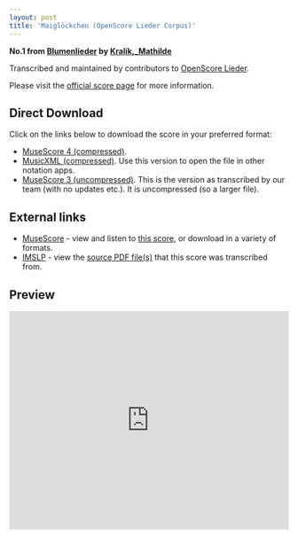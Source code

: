 ```yaml
---
layout: post
title: 'Maiglöckchen (OpenScore Lieder Corpus)'
---
```


__No.1 from [Blumenlieder](https://fourscoreandmore.org/openscore/lieder/Kralik%2C_Mathilde/Blumenlieder/) by [Kralik,_Mathilde](https://fourscoreandmore.org/openscore/lieder/Kralik%2C_Mathilde)__

Transcribed and maintained by contributors to [OpenScore Lieder].

Please visit the [official score page] for more information.

[official score page]: https://musescore.com/openscore-lieder-corpus/scores/6165152
[OpenScore Lieder]: https://musescore.com/openscore-lieder-corpus

## Direct Download

Click on the links below to download the score in your preferred format:
- [MuseScore 4 (compressed)](https://fourscoreandmore.org/openscore/lieder/Kralik%2C_Mathilde/Blumenlieder/1_Maigl%C3%B6ckchen.mscz).
- [MusicXML (compressed)](https://fourscoreandmore.org/openscore/lieder/Kralik%2C_Mathilde/Blumenlieder/1_Maigl%C3%B6ckchen.mxl). Use this version to open the file in other notation apps.
- [MuseScore 3 (uncompressed)](https://raw.githubusercontent.com/OpenScore/Lieder/refs/heads/main/scores/Kralik%2C_Mathilde/Blumenlieder/1_Maigl%C3%B6ckchen/lc6165152.mscx). This is the version as transcribed by our team (with no updates etc.). It is uncompressed (so a larger file).

## External links

- [MuseScore] - view and listen to [this score][MuseScore], or download in a variety of formats.
- [IMSLP] - view the [source PDF file(s)][IMSLP] that this score was transcribed from.

[MuseScore]: https://musescore.com/score/6165152
[IMSLP]: https://imslp.org/wiki/Special:ReverseLookup/621212

## Preview

<iframe width="100%" height="394" src="https://musescore.com/openscore-lieder-corpus/scores/6165152/embed" frameborder="0" allowfullscreen allow="autoplay; fullscreen"></iframe>
